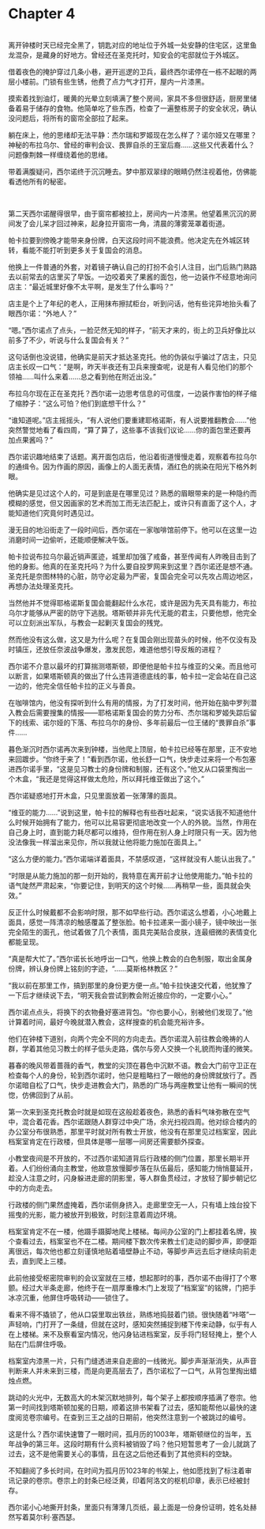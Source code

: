 # Chapter 4

<br>
离开钟楼时天已经完全黑了，钥匙对应的地址位于外城一处安静的住宅区，这里鱼龙混杂，是藏身的好地方。曾经还在圣克托时，知安会的宅邸就位于外城区。

借着夜色的掩护穿过几条小巷，避开巡逻的卫兵，最终西尔诺停在一栋不起眼的两层小楼前。门锁有些生锈，他费了点力气才打开，屋内一片漆黑。

摸索着找到油灯，暖黄的光晕立刻填满了整个房间，家具不多但很舒适，厨房里储备着易于储存的食物。他简单吃了些东西，检查了一遍整栋房子的安全状况，确认没问题后，将所有的窗帘全部拉了起来。

躺在床上，他的思绪却无法平静：杰尔瑞和罗姬现在怎么样了？诺尔娅又在哪里？神秘的布拉乌尔、曾经的审判会议、畏罪自杀的王室后裔……这些又代表着什么？问题像荆棘一样缠绕着他的思绪。

带着满腹疑问，西尔诺终于沉沉睡去。梦中那双翠绿的眼睛仍然注视着他，仿佛能看透他所有的秘密。

<br>

第二天西尔诺醒得很早，由于窗帘都被拉上，房间内一片漆黑。他望着黑沉沉的房间发了会儿呆才回过神来，起身拉开窗帘一角，清晨的薄雾笼罩着街道。

帕卡拉要到傍晚才能带来身份牌，白天这段时间不能浪费。他决定先在外城区转转，看能不能打听到更多关于复国会的消息。

他换上一件普通的外套，对着镜子确认自己的打扮不会引人注目，出门后熟门熟路去以前常去的店里买了早饭。一边咬着夹了果酱的面包，他一边装作不经意地询问店主：“最近城里好像不太平啊，是发生了什么事吗？”

店主是个上了年纪的老人，正用抹布擦拭柜台，听到问话，他有些诧异地抬头看了眼西尔诺：“外地人？”

“嗯。”西尔诺点了点头，一脸茫然无知的样子，“前天才来的，街上的卫兵好像比以前多了不少，听说与什么复国会有关？”

这句话倒也没说错，他确实是前天才抵达圣克托。他的伪装似乎骗过了店主，只见店主长叹一口气：“是啊，昨天半夜还有卫兵来搜查呢，说是有人看见他们的那个领袖……叫什么来着……总之看到他在附近出没。”

布拉乌尔现在正在圣克托？西尔诺一边思考信息的可信度，一边装作害怕的样子缩了缩脖子：“这么可怕？他们到底想干什么？”

“谁知道呢。”店主摇摇头，“有人说他们要重建耶格诺斯，有人说要推翻教会……”他突然警觉地看了看四周，“算了算了，这些事不该我们议论……你的面包里还要再加点果酱吗？”

西尔诺识趣地结束了话题。离开面包店后，他沿着街道慢慢走着，观察着布拉乌尔的通缉令。因为作画的原因，画像上的人面无表情，酒红色的挑染在阳光下格外刺眼。

他确实是见过这个人的，可是到底是在哪里见过？熟悉的眉眼带来的是一种隐约而模糊的感觉，但又因画家的艺术而加工而无法匹配上，或许只有直面了这个人，才能知道他们究竟何时遇见过。

漫无目的地沿街走了一段时间后，西尔诺在一家咖啡馆前停下。他可以在这里一边消磨时间一边偷听，还能顺便解决午饭。

帕卡拉说布拉乌尔最近销声匿迹，城里却加强了戒备，甚至传闻有人昨晚目击到了他的身影。他真的在圣克托吗？为什么要自投罗网来到这里？西尔诺还是想不通。圣克托是奈图林特的心脏，防守必定最为严密，复国会完全可以先攻占周边地区，再想办法处理圣克托。

当然他并不觉得耶格诺斯复国会能翻起什么水花，或许是因为先天具有能力，布拉乌尔才能够从严密的防守下逃脱。塔斯顿并非先代无能的君主，只要他想，他完全可以立刻派出军队，与教会一起剿灭复国会的残党。

然而他没有这么做，这又是为什么呢？在复国会刚出现苗头的时候，他不仅没有及时镇压，还放任奈波战争爆发，激发民怨，难道他想引导反叛的进程？

西尔诺不介意以最坏的打算揣测塔斯顿，即便他是帕卡拉与维亚的父亲。而且他可以断言，如果塔斯顿真的做出了什么违背道德底线的事，帕卡拉一定会站在自己这一边的，他完全信任帕卡拉的正义与善良。

在咖啡馆内，他没有探听到什么有用的情报，为了打发时间，他开始在脑中罗列潜入教会后需要搜集的情报——耶格诺斯复国会的势力分布、杰尔瑞和罗姬失踪后留下的线索、诺尔娅的下落、布拉乌尔的身份、多年前最后一位王储的“畏罪自杀”事件……

暮色渐沉时西尔诺再次来到钟楼，当他爬上顶层，帕卡拉已经等在那里，正不安地来回踱步。“你终于来了！”看到西尔诺，他长舒一口气，快步走过来将一个布包塞进西尔诺手里，“这是见习教士的身份牌和制服，还有这个。”他又从口袋里掏出一个木盒，“我还是觉得这样做太危险，所以拜托维亚做出了这个。”

西尔诺疑惑地打开木盒，只见里面放着一张薄薄的面具。

“维亚的能力……”说到这里，帕卡拉的解释也有些吞吐起来，“说实话我不知道他什么时候开始拥有了能力，他可以比易容更彻底地改变一个人的外貌。当然，作用在自己身上时，直到能力耗尽都可以维持，但作用在别人身上时限只有一天。因为他没法像我一样溜出来见你，所以我就让他将能力施加在面具上。”

“这么方便的能力。”西尔诺端详着面具，不禁感叹道，“这样就没有人能认出我了。”

“时限是从能力施加的那一刻开始的，我特意在离开前才让他使用能力。”帕卡拉的语气陡然严肃起来，“你要记住，到明天的这个时候……再稍早一些，面具就会失效。”

反正什么时候戴都不会影响时限，那不如早些行动。西尔诺这么想着，小心地戴上面具，感觉一阵清凉的触感覆盖了整张脸。帕卡拉递来一面小镜子，镜中映出一张完全陌生的面孔，他试着做了几个表情，面具完美贴合皮肤，连最细微的表情变化都能呈现。

“真是帮大忙了。”西尔诺长长地呼出一口气，他换上教会的白色制服，取出金属身份牌，辨认身份牌上铭刻的字迹，“……莫斯格林教区？”

“我以前在那里工作，搞到那里的身份更方便一点。”帕卡拉快速交代着，他犹豫了一下后才继续说下去，“明天我会尝试到教会附近接应你的，一定要小心。”

西尔诺点点头，将换下的衣物叠好塞进背包。“你也要小心，别被他们发现了。”他计算着时间，最好今晚就潜入教会，这样搜查的机会能充裕许多。

他们在钟楼下道别，向两个完全不同的方向走去。西尔诺混入前往教会晚祷的人群，学着其他见习教士的样子低头走路，偶尔与旁人交换一个礼貌而拘谨的微笑。

暮春的晚风带着蔷薇的香气，教堂的尖顶在暮色中沉默不语。教会大门前守卫正在检查每个人的身份，轮到西尔诺时，他只是粗略扫了一眼他的身份牌就放行了。西尔诺暗自松了口气，快步走进教会大门，熟悉的广场与两座教堂让他有一瞬间的恍惚，仿佛回到了从前。

第一次来到圣克托教会时就是如现在这般趁着夜色，熟悉的香料气味弥散在空气中，混合着花香。西尔诺跟随人群穿过中央广场，余光扫视四周。他对综合楼内的办公室分布很熟悉，那里平时就对所有教士开放，他没有在那里见过档案室，因此档案室肯定在行政楼，但具体是哪一层哪一间房还需要额外探查。

小教堂夜间是不开放的，不过西尔诺知道背后行政楼的侧门位置，那里长期半开着。人们纷纷涌向主教堂，他故意放慢脚步落在队伍最后，感知能力悄悄蔓延开，趁没人注意之时，闪身躲进走廊的阴影里，等人群鱼贯经过，才放轻了脚步朝记忆中的方向走去。

行政楼的侧门果然虚掩着，西尔诺侧身挤入。走廊里空无一人，只有墙上烛台投下摇曳的光影，能力被放开到极致，时刻注意着周边环境。

档案室肯定不在一楼，他蹑手蹑脚地爬上楼梯。每间办公室的门上都挂着名牌，挨个查看过去，档案室也不在二楼。期间楼下数次传来教士们走动的脚步声，即便距离很远，每次他也都立刻谨慎地贴着墙壁静止不动，等脚步声远去后才继续向前走去，直到爬上三楼。

此前他接受枢密院审判的会议室就在三楼，想起那时的事，西尔诺不由得打了个寒颤。经过大半条走廊，他终于在一扇厚重橡木门上发现了“档案室”的铭牌，门把手冰凉沉重，他屏住呼吸转动——锁住了。

看来不得不撬锁了，他从口袋里取出铁丝，熟练地捣鼓着门锁。很快随着“咔嗒”一声轻响，门打开了一条缝，但就在这时，感知突然捕捉到楼下传来动静，似乎有人在上楼梯。来不及察看室内情况，他闪身钻进档案室，反手将门轻轻掩上，整个人贴在门后屏住呼吸。

档案室内漆黑一片，只有门缝透进来自走廊的一线微光。脚步声渐渐消失，从声音判断来人并未来到三楼，而是向更高层去了，西尔诺松了一口气，从背包里掏出蜡烛点燃。

跳动的火光中，无数高大的木架沉默地排列，每个架子上都按顺序插满了卷宗。他第一时间找到塔斯顿加冕的日期，顺着这排书架看了过去，感知能帮他以最快的速度阅览卷宗编号。在查到三王之战的日期前，他突然注意到一个被跳过的编号。

这是什么？西尔诺快速瞥了一眼时间，孤月历的1003年，塔斯顿继位的当年，五年战争的第三年。这段时期有什么资料被销毁了吗？他只短暂思考了一会儿就跳了过去，这不是他需要关心的事情，且在这之后他还看到了其他资料的空缺。

不知翻阅了多长时间，在时间为孤月历1023年的书架上，他如愿找到了标注着审讯记录的卷宗。卷宗上的封条已经泛黄，印着阿洛文的枢机印章，表示已经被封存。

西尔诺小心地撕开封条，里面只有薄薄几页纸，最上面是一份身份证明，姓名处赫然写着莫尔利·塞西瑟。
